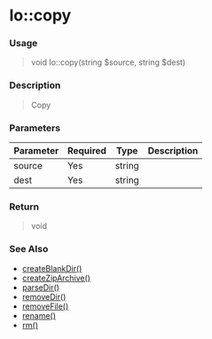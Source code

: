
# Io::copy 

### Usage

> void Io::copy(string $source, string $dest)

### Description

> Copy

### Parameters

Parameter | Required | Type | Description
------------- |------------- |------------- |------------- 
source | Yes | string |
dest | Yes | string |

### Return
> void 
### See Also

* [createBlankDir()](createblankdir.md)
* [createZipArchive()](createziparchive.md)
* [parseDir()](parsedir.md)
* [removeDir()](removedir.md)
* [removeFile()](removefile.md)
* [rename()](rename.md)
* [rm()](rm.md)


